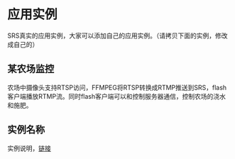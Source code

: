 # 应用实例

SRS真实的应用实例，大家可以添加自己的应用实例。（请拷贝下面的实例，修改成自己的）

## 某农场监控

农场中摄像头支持RTSP访问，FFMPEG将RTSP转换成RTMP推送到SRS，flash客户端播放RTMP流。同时flash客户端可以和控制服务器通信，控制农场的浇水和施肥。

## 实例名称

实例说明，[链接](http://yourlink)